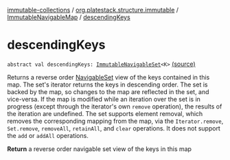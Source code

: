 [immutable-collections](../../index.md) / [org.platestack.structure.immutable](../index.md) / [ImmutableNavigableMap](index.md) / [descendingKeys](.)

# descendingKeys

`abstract val descendingKeys: `[`ImmutableNavigableSet`](../-immutable-navigable-set/index.md)`<K>` [(source)](https://github.com/PlateStack/immutable-collections/blob/v0.1.0-alpha/src/main/kotlin/org/platestack/structure/immutable/ImmutableNavigableMap.kt#L262)

Returns a reverse order [NavigableSet](http://docs.oracle.com/javase/6/docs/api/java/util/NavigableSet.html) view of the keys contained in this map.
The set's iterator returns the keys in descending order.
The set is backed by the map, so changes to the map are reflected in
the set, and vice-versa.  If the map is modified while an iteration
over the set is in progress (except through the iterator's own `remove` operation), the results of the iteration are undefined.  The
set supports element removal, which removes the corresponding mapping
from the map, via the `Iterator.remove`, `Set.remove`,
`removeAll`, `retainAll`, and `clear` operations.
It does not support the `add` or `addAll` operations.

**Return**
a reverse order navigable set view of the keys in this map


